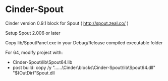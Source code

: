 Cinder-Spout
============

Cinder version 0.9.1 block for Spout ( http://spout.zeal.co/ )

Setup Spout 2.006 or later

Copy lib/SpoutPanel.exe in your Debug/Release compiled executable folder

For 64, modify project with:
- Cinder-Spout\lib\Spout64.lib
- post build: copy /y "..\..\..\Cinder\blocks\Cinder-Spout\lib\Spout64.dll" "$(OutDir)"Spout.dll